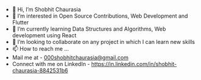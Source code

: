 - 👋 Hi, I’m Shobhit Chaurasia
- 👀 I’m interested in Open Source Contributions, Web Development and Flutter
- 🌱 I’m currently learning Data Structures and Algorithms, Web development using React
- 💞️ I’m looking to collaborate on any project in which I can learn new skills
- 📫 How to reach me ...
- Mail me at - 000shobhitchaurasia@gmail.com
- Connect with me on LinkedIn - https://in.linkedin.com/in/shobhit-chaurasia-8842531b6

<!---
shobhit162/shobhit162 is a ✨ special ✨ repository because its `README.md` (this file) appears on your GitHub profile.
You can click the Preview link to take a look at your changes.
--->
